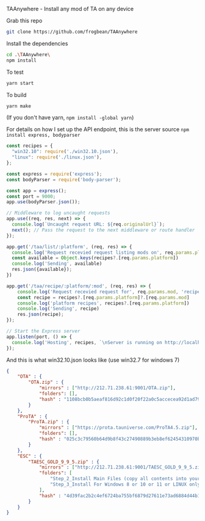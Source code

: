 TAAnywhere - Install any mod of TA on any device

Grab this repo
```bash
git clone https://github.com/frogbean/TAAnywhere
```

Install the dependencies
```bash
cd .\TAAnywhere\
npm install
```

To test
```bash
yarn start
```

To build
```bash
yarn make
```

(If you don't have yarn, `npm install -global yarn`)

For details on how I set up the API endpoint, this is the server source `npm install express, bodyparser`
```js
const recipes = {
  "win32.10": require('./win32.10.json'),
  "linux": require('./linux.json'),
};

const express = require('express');
const bodyParser = require('body-parser');

const app = express();
const port = 9000; 
app.use(bodyParser.json());

// Middleware to log uncaught requests
app.use((req, res, next) => {
  console.log(`Uncaught request URL: ${req.originalUrl}`);
  next(); // Pass the request to the next middleware or route handler
});

app.get('/taa/list/:platform', (req, res) => {
  console.log('Request recevied request listing mods on', req.params.platform)
  const available = Object.keys(recipes?.[req.params.platform])
  console.log('Sending', available)
  res.json({available});
})

app.get('/taa/recipe/:platform/:mod', (req, res) => {
    console.log('Request recevied request for', req.params.mod, 'recipe for', req.params.platform)
    const recipe = recipes?.[req.params.platform]?.[req.params.mod]
    console.log('platform recipes', recipes?.[req.params.platform])
    console.log('Sending', recipe)
    res.json(recipe);
});

// Start the Express server
app.listen(port, () => {
  console.log('Hosting', recipes, `\nServer is running on http://localhost:${port}`);
});
```

And this is what win32.10.json looks like (use win32.7 for windows 7)

```json
{
    "OTA" : {
        "OTA.zip" : {
            "mirrors" : ["http://212.71.238.61:9001/OTA.zip"],
            "folders": [],
            "hash" : "1108bcb0b5aeaf816d92c1d0f20f22a0c5accecea92d1ad79205582b738ef51b"
        }
    },
    "ProTA" : {
        "ProTA.zip" : {
            "mirrors" : ["https://prota.tauniverse.com/ProTA4.5.zip"],
            "folders": [],
            "hash" : "025c3c79560b64d9b8f43c27490889b3eb8ef62454310970bea09e49d36af63d"
        }
    },
    "ESC" : {
        "TAESC_GOLD_9_9_5.zip" : {
            "mirrors" : ["http://212.71.238.61:9001/TAESC_GOLD_9_9_5.zip"],
            "folders": [
                "Step_2_Install Main Files (copy all contents into your main TA folder)",
                "Step_3_Install For Windows 8 or 10 or 11 or LINUX only (do not use with DXWND or Windows 7!)\\Windows 8 or 10 or 11\\"
            ],
            "hash" : "4d39fac2b2c4ef6724ba755bf6879d27611e73ad6884d44b1ca1ea8712ecebbe"
        }
    }
}
```
